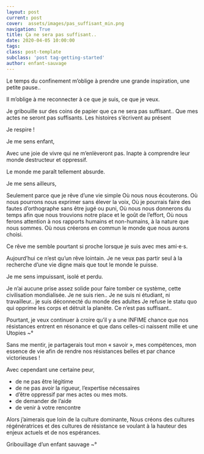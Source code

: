 ```yaml
---
layout: post
current: post
cover:  assets/images/pas_suffisant_min.png
navigation: True
title: Ça ne sera pas suffisant..
date: 2020-04-05 10:00:00
tags: 
class: post-template
subclass: 'post tag-getting-started'
author: enfant-sauvage
---
```


Le temps du confinement m’oblige à prendre une grande inspiration, une petite pause..

Il m’oblige à me reconnecter à ce que je suis, ce que je veux.

Je gribouille sur des coins de papier que ça ne sera pas suffisant..
Que mes actes ne seront pas suffisants.
Les histoires s’écrivent au présent

Je respire !

Je me sens enfant,

Avec une joie de vivre qui ne m’enlèveront pas.
Inapte à comprendre leur monde destructeur et oppressif.

Le monde me paraît tellement absurde.

Je me sens ailleurs,

Seulement parce que je rêve d’une vie simple
Où nous nous écouterons.
Où nous pourrons nous exprimer sans élever la voix,
Où je pourrais faire des fautes d’orthographe sans être jugé ou puni,
Où nous nous donnerons du temps afin que nous trouvions notre place et le goût de l’effort,
Où nous ferons attention à nos rapports humains et non-humains, à la nature que nous sommes.
Où nous créerons en commun le monde que nous aurons choisi.

Ce rêve me semble pourtant si proche lorsque je suis avec mes ami⋅e⋅s.

Aujourd’hui ce n’est qu’un rêve lointain.
Je ne veux pas partir seul à la recherche d’une vie digne mais que tout le monde le puisse.

Je me sens impuissant, isolé et perdu.

Je n’ai aucune prise assez solide pour faire tomber ce système, cette civilisation mondialisée.
Je ne suis rien..
Je ne suis ni étudiant, ni travailleur.. je suis déconnecté du monde des adultes
Je refuse le statu quo qui opprime les corps et détruit la planète.
Ce n’est pas suffisant..

Pourtant, je veux continuer à croire qu’il y a une INFIME chance que nos résistances entrent en résonance et que dans celles-ci naissent mille et une Utopies ~°

Sans me mentir, je partagerais tout mon « savoir », mes compétences, mon essence de vie afin de rendre nos résistances belles et par chance victorieuses !

Avec cependant une certaine peur,
- de ne pas être légitime
- de ne pas avoir la rigueur, l’expertise nécessaires
- d’être oppressif par mes actes ou mes mots.
- de demander de l’aide
- de venir à votre rencontre

Alors j’aimerais que loin de la culture dominante,
Nous créons des cultures régénératrices et des cultures de résistance se voulant à la hauteur des enjeux actuels et de nos espérances.

Gribouillage d’un enfant sauvage ~°
